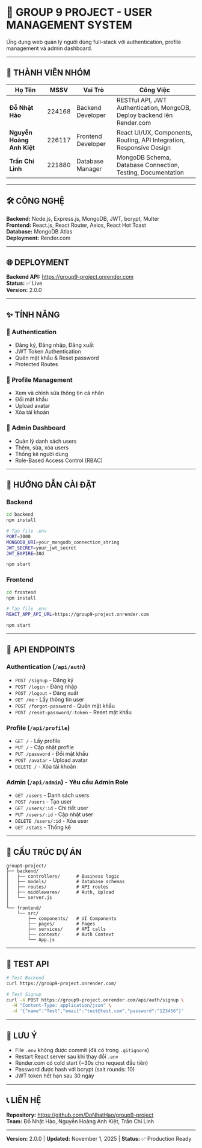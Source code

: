 # 🚀 GROUP 9 PROJECT - USER MANAGEMENT SYSTEM

Ứng dụng web quản lý người dùng full-stack với authentication, profile management và admin dashboard.

---

## 👥 THÀNH VIÊN NHÓM

| Họ Tên | MSSV | Vai Trò | Công Việc |
|--------|------|---------|-----------|
| **Đỗ Nhật Hào** | 224168 | Backend Developer | RESTful API, JWT Authentication, MongoDB, Deploy backend lên Render.com |
| **Nguyễn Hoàng Anh Kiệt** | 226117 | Frontend Developer | React UI/UX, Components, Routing, API Integration, Responsive Design |
| **Trần Chí Linh** | 221880 | Database Manager | MongoDB Schema, Database Connection, Testing, Documentation |

---

## 🛠️ CÔNG NGHỆ

**Backend:** Node.js, Express.js, MongoDB, JWT, bcrypt, Multer  
**Frontend:** React.js, React Router, Axios, React Hot Toast  
**Database:** MongoDB Atlas  
**Deployment:** Render.com

---

## 🌐 DEPLOYMENT

**Backend API:** https://group9-project.onrender.com  
**Status:** ✅ Live  
**Version:** 2.0.0

---

## ✨ TÍNH NĂNG

### 🔐 Authentication
- Đăng ký, Đăng nhập, Đăng xuất
- JWT Token Authentication
- Quên mật khẩu & Reset password
- Protected Routes

### 👤 Profile Management
- Xem và chỉnh sửa thông tin cá nhân
- Đổi mật khẩu
- Upload avatar
- Xóa tài khoản

### 👑 Admin Dashboard
- Quản lý danh sách users
- Thêm, sửa, xóa users
- Thống kê người dùng
- Role-Based Access Control (RBAC)

---

## 🚀 HƯỚNG DẪN CÀI ĐẶT

### Backend
```bash
cd backend
npm install

# Tạo file .env
PORT=3000
MONGODB_URI=your_mongodb_connection_string
JWT_SECRET=your_jwt_secret
JWT_EXPIRE=30d

npm start
```

### Frontend
```bash
cd frontend
npm install

# Tạo file .env
REACT_APP_API_URL=https://group9-project.onrender.com

npm start
```

---

## 🔌 API ENDPOINTS

### Authentication (`/api/auth`)
- `POST /signup` - Đăng ký
- `POST /login` - Đăng nhập
- `POST /logout` - Đăng xuất
- `GET /me` - Lấy thông tin user
- `POST /forgot-password` - Quên mật khẩu
- `POST /reset-password/:token` - Reset mật khẩu

### Profile (`/api/profile`)
- `GET /` - Lấy profile
- `PUT /` - Cập nhật profile
- `PUT /password` - Đổi mật khẩu
- `POST /avatar` - Upload avatar
- `DELETE /` - Xóa tài khoản

### Admin (`/api/admin`) - Yêu cầu Admin Role
- `GET /users` - Danh sách users
- `POST /users` - Tạo user
- `GET /users/:id` - Chi tiết user
- `PUT /users/:id` - Cập nhật user
- `DELETE /users/:id` - Xóa user
- `GET /stats` - Thống kê

---

## 📂 CẤU TRÚC DỰ ÁN

```
group9-project/
├── backend/
│   ├── controllers/      # Business logic
│   ├── models/           # Database schemas
│   ├── routes/           # API routes
│   ├── middlewares/      # Auth, Upload
│   └── server.js
│
└── frontend/
    └── src/
        ├── components/   # UI Components
        ├── pages/        # Pages
        ├── services/     # API calls
        ├── context/      # Auth Context
        └── App.js
```

---

## 🧪 TEST API

```bash
# Test Backend
curl https://group9-project.onrender.com/

# Test Signup
curl -X POST https://group9-project.onrender.com/api/auth/signup \
  -H "Content-Type: application/json" \
  -d '{"name":"Test","email":"test@test.com","password":"123456"}'
```

---

## 📝 LƯU Ý

- File `.env` không được commit (đã có trong `.gitignore`)
- Restart React server sau khi thay đổi `.env`
- Render.com có cold start (~30s cho request đầu tiên)
- Password được hash với bcrypt (salt rounds: 10)
- JWT token hết hạn sau 30 ngày

---

## 📞 LIÊN HỆ

**Repository:** https://github.com/DoNhatHao/group9-project  
**Team:** Đỗ Nhật Hào, Nguyễn Hoàng Anh Kiệt, Trần Chí Linh

---

**Version:** 2.0.0 | **Updated:** November 1, 2025 | **Status:** ✅ Production Ready
